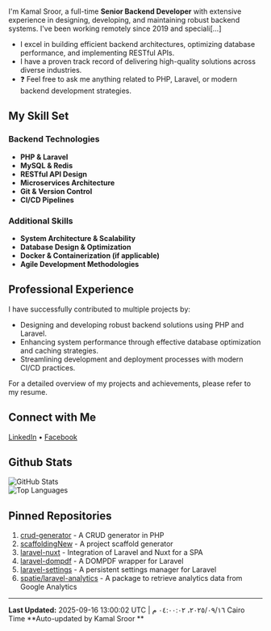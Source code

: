 ### 
I'm Kamal Sroor, a full-time **Senior Backend Developer** with extensive experience in designing, developing, and maintaining robust backend systems. I've been working remotely since 2019 and speciali[...]

- I excel in building efficient backend architectures, optimizing database performance, and implementing RESTful APIs.
- I have a proven track record of delivering high-quality solutions across diverse industries.
- ❓ Feel free to ask me anything related to PHP, Laravel, or modern backend development strategies.

## My Skill Set

### Backend Technologies
- **PHP & Laravel**
- **MySQL & Redis**
- **RESTful API Design**
- **Microservices Architecture**
- **Git & Version Control**
- **CI/CD Pipelines**

### Additional Skills
- **System Architecture & Scalability**
- **Database Design & Optimization**
- **Docker & Containerization (if applicable)**
- **Agile Development Methodologies**

## Professional Experience

I have successfully contributed to multiple projects by:
- Designing and developing robust backend solutions using PHP and Laravel.
- Enhancing system performance through effective database optimization and caching strategies.
- Streamlining development and deployment processes with modern CI/CD practices.

For a detailed overview of my projects and achievements, please refer to my resume.

## Connect with Me
[LinkedIn](https://www.linkedin.com/in/kamal-sroor/) • [Facebook](https://www.facebook.com/kamal.s.sroor.9)

## Github Stats
![GitHub Stats](https://github-readme-stats.vercel.app/api?username=kamalsroor1&show_icons=true&theme=radical)  
![Top Languages](https://github-readme-stats.vercel.app/api/top-langs/?username=kamalsroor1&layout=compact&theme=radical)

## Pinned Repositories
1. [crud-generator](https://github.com/kamalsroor/crud-generator) - A CRUD generator in PHP  
2. [scaffoldingNew](https://github.com/kamalsroor/scaffoldingNew) - A project scaffold generator  
3. [laravel-nuxt](https://github.com/kamalsroor/laravel-nuxt) - Integration of Laravel and Nuxt for a SPA  
4. [laravel-dompdf](https://github.com/kamalsroor/laravel-dompdf) - A DOMPDF wrapper for Laravel  
5. [laravel-settings](https://github.com/kamalsroor/laravel-settings) - A persistent settings manager for Laravel  
6. [spatie/laravel-analytics](https://github.com/spatie/laravel-analytics) - A package to retrieve analytics data from Google Analytics

---
**Last Updated:** 2025-09-16 13:00:02 UTC | ١٦‏/٠٩‏/٢٠٢٥، ٠٤:٠٠:٠٢ م Cairo Time
**Auto-updated by Kamal Sroor **